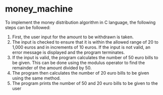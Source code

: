 # money_machine
To implement the money distribution algorithm in C language, the following steps can be followed:

1. First, the user input for the amount to be withdrawn is taken.
2. The input is checked to ensure that it is within the allowed range of 20 to 1,000 euros and in increments of 10 euros. If the input is not valid, an error message is displayed and the program terminates.
3. If the input is valid, the program calculates the number of 50 euro bills to be given. This can be done using the modulus operator to find the remainder of the amount divided by 50.
4. The program then calculates the number of 20 euro bills to be given using the same method.
5. The program prints the number of 50 and 20 euro bills to be given to the user
